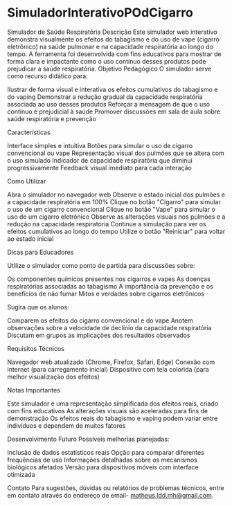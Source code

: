 # SimuladorInterativoPOdCigarro
Simulador de Saúde Respiratória
Descrição
Este simulador web interativo demonstra visualmente os efeitos do tabagismo e do uso de vape (cigarro eletrônico) na saúde pulmonar e na capacidade respiratória ao longo do tempo. A ferramenta foi desenvolvida com fins educativos para mostrar de forma clara e impactante como o uso contínuo desses produtos pode prejudicar a saúde respiratória.
Objetivo Pedagógico
O simulador serve como recurso didático para:

Ilustrar de forma visual e interativa os efeitos cumulativos do tabagismo e do vaping
Demonstrar a redução gradual da capacidade respiratória associada ao uso desses produtos
Reforçar a mensagem de que o uso contínuo é prejudicial à saúde
Promover discussões em sala de aula sobre saúde respiratória e prevenção

Características

Interface simples e intuitiva
Botões para simular o uso de cigarro convencional ou vape
Representação visual dos pulmões que se altera com o uso simulado
Indicador de capacidade respiratória que diminui progressivamente
Feedback visual imediato para cada interação

Como Utilizar

Abra o simulador no navegador web
Observe o estado inicial dos pulmões e a capacidade respiratória em 100%
Clique no botão "Cigarro" para simular o uso de um cigarro convencional
Clique no botão "Vape" para simular o uso de um cigarro eletrônico
Observe as alterações visuais nos pulmões e a redução na capacidade respiratória
Continue a simulação para ver os efeitos cumulativos ao longo do tempo
Utilize o botão "Reiniciar" para voltar ao estado inicial

Dicas para Educadores

Utilize o simulador como ponto de partida para discussões sobre:

Os componentes químicos presentes nos cigarros e vapes
As doenças respiratórias associadas ao tabagismo
A importância da prevenção e os benefícios de não fumar
Mitos e verdades sobre cigarros eletrônicos


Sugira que os alunos:

Comparem os efeitos do cigarro convencional e do vape
Anotem observações sobre a velocidade de declínio da capacidade respiratória
Discutam em grupos as implicações dos resultados observados



Requisitos Técnicos

Navegador web atualizado (Chrome, Firefox, Safari, Edge)
Conexão com internet (para carregamento inicial)
Dispositivo com tela colorida (para melhor visualização dos efeitos)

Notas Importantes

Este simulador é uma representação simplificada dos efeitos reais, criado com fins educativos
As alterações visuais são aceleradas para fins de demonstração
Os efeitos reais do tabagismo e vaping podem variar entre indivíduos e dependem de muitos fatores

Desenvolvimento Futuro
Possíveis melhorias planejadas:

Inclusão de dados estatísticos reais
Opção para comparar diferentes frequências de uso
Informações detalhadas sobre os mecanismos biológicos afetados
Versão para dispositivos móveis com interface otimizada

Contato
Para sugestões, dúvidas ou relatórios de problemas técnicos, entre em contato através do endereço de email- matheus.ldd.mh@gmail.com.
